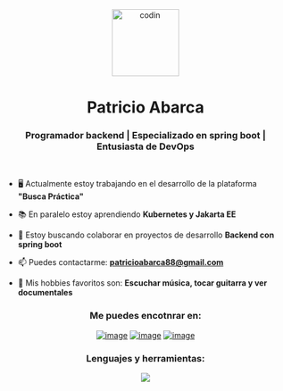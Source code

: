 <!--<a href="https://emoji.gg/emoji/22755-codin"><img src="https://cdn3.emoji.gg/emojis/22755-codin.gif" width="64px" height="64px" alt="codin">-->

<div align="center">
  <a align="center" href="https://emoji.gg/emoji/22755-codin"><img align="center" src="https://cdn3.emoji.gg/emojis/22755-codin.gif" width="120px" height="120px" alt="codin"></a>
</div>


<h1 align="center">Patricio Abarca</a></h1>

<!--<img src="https://raw.githubusercontent.com/ABSphreak/ABSphreak/master/gifs/Hi.gif" width="30px">-->
                                               
<h3 align="center">Programador backend | Especializado en spring boot | Entusiasta de DevOps</h3>

  <br/>

- 🖥️ Actualmente estoy trabajando en el desarrollo de la plataforma **"Busca Práctica"**

- 📚 En paralelo estoy aprendiendo **Kubernetes y Jakarta EE**

- 💼 Estoy buscando colaborar en proyectos de desarrollo **Backend con spring boot**

- 📫 Puedes contactarme: **patricioabarca88@gmail.com**

- 🎵 Mis hobbies favoritos son: **Escuchar música, tocar guitarra y ver documentales**

<h3 align="center">Me puedes encotnrar en:</h3>
<div align="center">
  
[![image](https://img.shields.io/badge/portafolio-800080?style=for-the-badge&logoColor=white)](https://patricioabarca.netlify.app/)
[![image](https://img.shields.io/badge/LinkedIn-0077B5?style=for-the-badge&logo=linkedin&logoColor=white)](https://www.linkedin.com)
[![image](https://img.shields.io/badge/Gmail-D14836?style=for-the-badge&logo=gmail&logoColor=white)](mailto:patricioabarca88@gmail.com)

</div>




<h3 align="center">Lenguajes y herramientas:</h3>


<p align="center">
  <a href="https://skillicons.dev">
    <img src="https://skillicons.dev/icons?i=spring,java,angular,docker,postgresql,linux,git" />
  </a>
</p>






  
